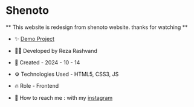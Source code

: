 # Shenoto

** This website is redesign from shenoto website. thanks for watching **

- ✨ [Demo Project](https://reza-developer01.github.io/tabs/)

- 👨‍💻 Developed by Reza Rashvand

- 📅 Created - 2024 - 10 - 14

- ⚙️ Technologies Used - HTML5, CSS3, JS

- 🔥 Role - Frontend

- 🤝 How to reach me : with my [instagram](https://www.instagram.com/amirreza_rashvand_developer)
